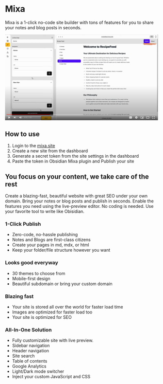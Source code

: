 # Mixa
Mixa is a 1-click no-code site builder with tons of features for you to share your notes and blog posts in seconds.

[![Mixa Demo](./mixa_thumbnail.png)](https://www.youtube.com/watch?v=-Ylp5Dm9sVo)

## How to use
1. Login to the [mixa.site](https://mixa.site)
2. Create a new site from the dashboard
3. Generate a secret token from the site settings in the dashboard
4. Paste the token in Obsidian Mixa plugin and Publish your site


## You focus on your content, we take care of the rest
Create a blazing-fast, beautiful website with great SEO under your own domain. Bring your notes or blog posts and publish in seconds. Enable the features you need using the live-preview editor. No coding is needed. Use your favorite tool to write like Obisidian.

### 1-Click Publish
- Zero-code, no-hassle publishing
- Notes and Blogs are first-class citizens
- Create your pages in md, mdx, or html
- Keep your folder/file structure however you want

### Looks good everyway
- 30 themes to choose from
- Mobile-first design
- Beautiful subdomain or bring your custom domain

### Blazing fast
- Your site is stored all over the world for faster load time
- Images are optimized for faster load too
- Your site is optimized for SEO

### All-In-One Solution
- Fully customizable site with live preview.
- Sidebar navigation
- Header navigation
- Site search
- Table of contents
- Google Analytics
- Light/Dark mode switcher
- Inject your custom JavaScript and CSS